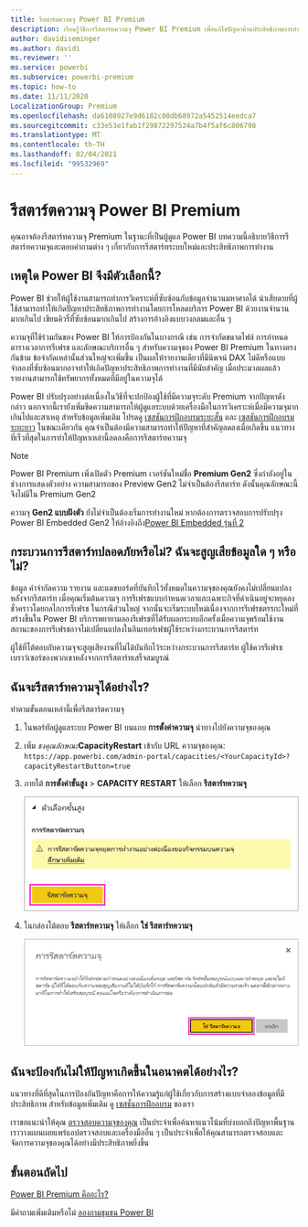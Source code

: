 ```yaml
---
title: รีสตาร์ตความจุ Power BI Premium
description: เรียนรู้วิธีการรีสตาร์ทความจุ Power BI Premium เพื่อแก้ไขปัญหาด้านประสิทธิภาพการทำงาน
author: davidiseminger
ms.author: davidi
ms.reviewer: ''
ms.service: powerbi
ms.subservice: powerbi-premium
ms.topic: how-to
ms.date: 11/11/2020
LocalizationGroup: Premium
ms.openlocfilehash: da6108927e9d6182c08db68972a5452514eedca7
ms.sourcegitcommit: c33e53e1fab1f29872297524a7b4f5af6c806798
ms.translationtype: MT
ms.contentlocale: th-TH
ms.lasthandoff: 02/04/2021
ms.locfileid: "99532969"
---
```

# <a name="restart-a-power-bi-premium-capacity"></a>รีสตาร์ตความจุ Power BI Premium

คุณอาจต้องรีสตาร์ทความจุ Premium ในฐานะที่เป็นผู้ดูแล Power BI บทความนี้อธิบายวิธีการรีสตาร์ทความจุและตอบคำถามต่าง ๆ เกี่ยวกับการรีสตาร์ทระบบใหม่และประสิทธิภาพการทำงาน

## <a name="why-does-power-bi-provide-this-option"></a>เหตุใด Power BI จึงมีตัวเลือกนี้?

Power BI ช่วยให้ผู้ใช้งานสามารถทำการวิเคราะห์ที่ซับซ้อนกับข้อมูลจำนวนมหาศาลได้ น่าเสียดายที่ผู้ใช้สามารถทำให้เกิดปัญหาประสิทธิภาพการทำงานโดยการโหลดบริการ Power BI ด้วยงานจำนวนมากเกินไป เขียนคิวรี่ที่ซับซ้อนมากเกินไป สร้างการอ้างอิงแบบวงกลมและอื่น ๆ

ความจุที่ใช้ร่วมกันของ Power BI ให้การป้องกันในบางกรณี เช่น การจำกัดขนาดไฟล์ การกำหนดตารางเวลาการรีเฟรช และลักษณะบริการอื่น ๆ สำหรับความจุของ Power BI Premium ในทางตรงกันข้าม ข้อจำกัดเหล่านั้นส่วนใหญ่จะเพิ่มขึ้น เป็นผลให้รายงานเดียวที่มีนิพจน์ DAX ไม่ดีหรือแบบจำลองที่ซับซ้อนมากอาจทำให้เกิดปัญหาประสิทธิภาพการทำงานที่มีนัยสำคัญ เมื่อประมวลผลแล้ว รายงานสามารถใช้ทรัพยากรทั้งหมดที่มีอยู่ในความจุได้ 

Power BI ปรับปรุงอย่างต่อเนื่องในวิธีที่จะปกป้องผู้ใช้ที่มีความจุระดับ Premium จากปัญหาดังกล่าว นอกจากนี้เรายังเพิ่มขีดความสามารถให้ผู้ดูแลระบบด้วยเครื่องมือในการวิเคราะห์เมื่อมีความจุมากเกินไปและสาเหตุ สำหรับข้อมูลเพิ่มเติม โปรดดู [เซสชันการฝึกอบรมระยะสั้น](https://www.youtube.com/watch?v=UgsjMbhi_Bk&feature=youtu.be) และ [เซสชันการฝึกอบรมระยะยาว](https://powerbi.tips/2018/07/) ในขณะเดียวกัน คุณจำเป็นต้องมีความสามารถทำให้ปัญหาที่สำคัญลดลงเมื่อเกิดขึ้น แนวทางที่เร็วที่สุดในการทำให้ปัญหาเหล่านี้ลดลงคือการรีสตาร์ทความจุ

> [!NOTE]
> Power BI Premium เพิ่งเปิดตัว Premium เวอร์ชันใหม่ชื่อ **Premium Gen2** ซึ่งกำลังอยู่ในช่วงการแสดงตัวอย่าง ความสามารถของ Preview Gen2 ไม่จำเป็นต้องรีสตาร์ท ดังนั้นคุณลักษณะนี้จึงไม่มีใน Premium Gen2
>
> ความจุ **Gen2 แบบฝังตัว** ยังไม่จำเป็นต้องเริ่มการทำงานใหม่ หากต้องการตรวจสอบการปรับปรุง Power BI Embedded Gen2 ให้อ้างอิงถึง[Power BI Embedded รุ่นที่ 2](../developer/embedded/power-bi-embedded-generation-2.md)

## <a name="is-the-restart-process-safe-will-i-lose-any-data"></a>กระบวนการรีสตาร์ทปลอดภัยหรือไม่? ฉันจะสูญเสียข้อมูลใด ๆ หรือไม่?

ข้อมูล คำจำกัดความ รายงาน และแดชบอร์ดที่บันทึกไว้ทั้งหมดในความจุของคุณยังคงไม่เปลี่ยนแปลงหลังจากรีสตาร์ท เมื่อคุณเริ่มต้นความจุ การรีเฟรชแบบกำหนดเวลาและเฉพาะกิจที่ดำเนินอยู่จะหยุดลงชั่วคราวโดยกลไกการรีเฟรช ในกรณีส่วนใหญ่ จากนั้นจะเริ่มระบบใหม่เนื่องจากการรีเฟรชตรรกะใหม่ที่สร้างขึ้นใน Power BI บริการพยายามลองรีเฟรชที่ได้รับผลกระทบอีกครั้งเมื่อความจุพร้อมใช้งาน สถานะของการรีเฟรชอาจไม่เปลี่ยนแปลงในอินเทอร์เฟซผู้ใช้ระหว่างกระบวนการรีสตาร์ท 

ผู้ใช้ที่โต้ตอบกับความจุจะสูญเสียงานที่ไม่ได้บันทึกไว้ระหว่างกระบวนการรีสตาร์ท ผู้ใช้ควรรีเฟรชเบราว์เซอร์ของพวกเขาหลังจากการรีสตาร์ทเสร็จสมบูรณ์

## <a name="how-do-i-restart-a-capacity"></a>ฉันจะรีสตาร์ทความจุได้อย่างไร?

ทำตามขั้นตอนเหล่านี้เพื่อรีสตาร์ตความจุ

1. ในพอร์ทัลผู้ดูแลระบบ Power BI บนแถบ **การตั้งค่าความจุ** นำทางไปยังความจุของคุณ 

1. เพิ่ม *ธงคุณลักษณะ***CapacityRestart** เข้ากับ URL ความจุของคุณ: `https://app.powerbi.com/admin-portal/capacities/<YourCapacityId>?capacityRestartButton=true`

1. ภายใต้ **การตั้งค่าขั้นสูง** > **CAPACITY RESTART** ให้เลือก **รีสตาร์ทความจุ**

    ![รีสตาร์ทความจุ](media/service-admin-premium-restart/restart-capacity.png)

1. ในกล่องโต้ตอบ **รีสตาร์ทความจุ** ให้เลือก **ใช่ รีสตาร์ทความจุ**

    ![ยืนยันการรีสตาร์ท](media/service-admin-premium-restart/confirm-restart.png)

## <a name="how-can-i-prevent-issues-from-happening-in-the-future"></a>ฉันจะป้องกันไม่ให้ปัญหาเกิดขึ้นในอนาคตได้อย่างไร?

แนวทางที่ดีที่สุดในการป้องกันปัญหาคือการให้ความรู้แก่ผู้ใช้เกี่ยวกับการสร้างแบบจำลองข้อมูลที่มีประสิทธิภาพ สำหรับข้อมูลเพิ่มเติม ดู [เซสชั่นการฝึกอบรม](https://powerbi.tips/2018/07/) ของเรา

เราขอแนะนำให้คุณ [ตรวจสอบความจุของคุณ](service-admin-premium-monitor-capacity.md) เป็นประจำเพื่อค้นหาแนวโน้มที่บ่งบอกถึงปัญหาพื้นฐาน เราวางแผนเผยแพร่แอปตรวจสอบและเครื่องมืออื่น ๆ เป็นประจำเพื่อให้คุณสามารถตรวจสอบและจัดการความจุของคุณได้อย่างมีประสิทธิภาพยิ่งขึ้น

## <a name="next-steps"></a>ขั้นตอนถัดไป

[Power BI Premium คืออะไร?](service-premium-what-is.md)

มีคำถามเพิ่มเติมหรือไม่ [ลองถามชุมชน Power BI](https://community.powerbi.com/)
